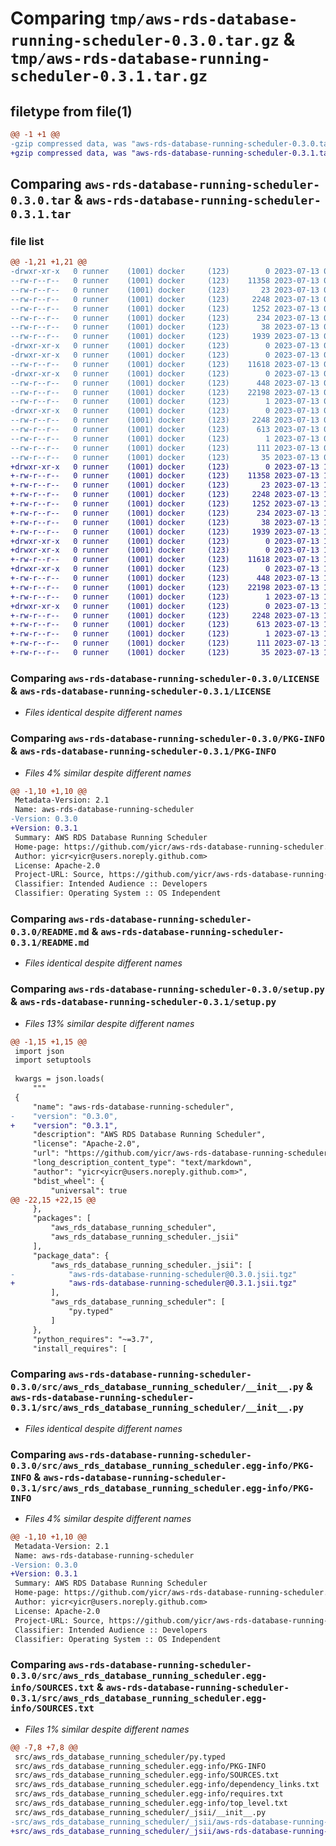 # Comparing `tmp/aws-rds-database-running-scheduler-0.3.0.tar.gz` & `tmp/aws-rds-database-running-scheduler-0.3.1.tar.gz`

## filetype from file(1)

```diff
@@ -1 +1 @@
-gzip compressed data, was "aws-rds-database-running-scheduler-0.3.0.tar", last modified: Thu Jul 13 09:33:50 2023, max compression
+gzip compressed data, was "aws-rds-database-running-scheduler-0.3.1.tar", last modified: Thu Jul 13 19:15:55 2023, max compression
```

## Comparing `aws-rds-database-running-scheduler-0.3.0.tar` & `aws-rds-database-running-scheduler-0.3.1.tar`

### file list

```diff
@@ -1,21 +1,21 @@
-drwxr-xr-x   0 runner    (1001) docker     (123)        0 2023-07-13 09:33:50.610103 aws-rds-database-running-scheduler-0.3.0/
--rw-r--r--   0 runner    (1001) docker     (123)    11358 2023-07-13 09:33:34.000000 aws-rds-database-running-scheduler-0.3.0/LICENSE
--rw-r--r--   0 runner    (1001) docker     (123)       23 2023-07-13 09:33:34.000000 aws-rds-database-running-scheduler-0.3.0/MANIFEST.in
--rw-r--r--   0 runner    (1001) docker     (123)     2248 2023-07-13 09:33:50.610103 aws-rds-database-running-scheduler-0.3.0/PKG-INFO
--rw-r--r--   0 runner    (1001) docker     (123)     1252 2023-07-13 09:33:34.000000 aws-rds-database-running-scheduler-0.3.0/README.md
--rw-r--r--   0 runner    (1001) docker     (123)      234 2023-07-13 09:33:34.000000 aws-rds-database-running-scheduler-0.3.0/pyproject.toml
--rw-r--r--   0 runner    (1001) docker     (123)       38 2023-07-13 09:33:50.610103 aws-rds-database-running-scheduler-0.3.0/setup.cfg
--rw-r--r--   0 runner    (1001) docker     (123)     1939 2023-07-13 09:33:34.000000 aws-rds-database-running-scheduler-0.3.0/setup.py
-drwxr-xr-x   0 runner    (1001) docker     (123)        0 2023-07-13 09:33:50.606103 aws-rds-database-running-scheduler-0.3.0/src/
-drwxr-xr-x   0 runner    (1001) docker     (123)        0 2023-07-13 09:33:50.606103 aws-rds-database-running-scheduler-0.3.0/src/aws_rds_database_running_scheduler/
--rw-r--r--   0 runner    (1001) docker     (123)    11618 2023-07-13 09:33:34.000000 aws-rds-database-running-scheduler-0.3.0/src/aws_rds_database_running_scheduler/__init__.py
-drwxr-xr-x   0 runner    (1001) docker     (123)        0 2023-07-13 09:33:50.610103 aws-rds-database-running-scheduler-0.3.0/src/aws_rds_database_running_scheduler/_jsii/
--rw-r--r--   0 runner    (1001) docker     (123)      448 2023-07-13 09:33:34.000000 aws-rds-database-running-scheduler-0.3.0/src/aws_rds_database_running_scheduler/_jsii/__init__.py
--rw-r--r--   0 runner    (1001) docker     (123)    22198 2023-07-13 09:33:34.000000 aws-rds-database-running-scheduler-0.3.0/src/aws_rds_database_running_scheduler/_jsii/aws-rds-database-running-scheduler@0.3.0.jsii.tgz
--rw-r--r--   0 runner    (1001) docker     (123)        1 2023-07-13 09:33:34.000000 aws-rds-database-running-scheduler-0.3.0/src/aws_rds_database_running_scheduler/py.typed
-drwxr-xr-x   0 runner    (1001) docker     (123)        0 2023-07-13 09:33:50.610103 aws-rds-database-running-scheduler-0.3.0/src/aws_rds_database_running_scheduler.egg-info/
--rw-r--r--   0 runner    (1001) docker     (123)     2248 2023-07-13 09:33:50.000000 aws-rds-database-running-scheduler-0.3.0/src/aws_rds_database_running_scheduler.egg-info/PKG-INFO
--rw-r--r--   0 runner    (1001) docker     (123)      613 2023-07-13 09:33:50.000000 aws-rds-database-running-scheduler-0.3.0/src/aws_rds_database_running_scheduler.egg-info/SOURCES.txt
--rw-r--r--   0 runner    (1001) docker     (123)        1 2023-07-13 09:33:50.000000 aws-rds-database-running-scheduler-0.3.0/src/aws_rds_database_running_scheduler.egg-info/dependency_links.txt
--rw-r--r--   0 runner    (1001) docker     (123)      111 2023-07-13 09:33:50.000000 aws-rds-database-running-scheduler-0.3.0/src/aws_rds_database_running_scheduler.egg-info/requires.txt
--rw-r--r--   0 runner    (1001) docker     (123)       35 2023-07-13 09:33:50.000000 aws-rds-database-running-scheduler-0.3.0/src/aws_rds_database_running_scheduler.egg-info/top_level.txt
+drwxr-xr-x   0 runner    (1001) docker     (123)        0 2023-07-13 19:15:55.560401 aws-rds-database-running-scheduler-0.3.1/
+-rw-r--r--   0 runner    (1001) docker     (123)    11358 2023-07-13 19:15:42.000000 aws-rds-database-running-scheduler-0.3.1/LICENSE
+-rw-r--r--   0 runner    (1001) docker     (123)       23 2023-07-13 19:15:42.000000 aws-rds-database-running-scheduler-0.3.1/MANIFEST.in
+-rw-r--r--   0 runner    (1001) docker     (123)     2248 2023-07-13 19:15:55.560401 aws-rds-database-running-scheduler-0.3.1/PKG-INFO
+-rw-r--r--   0 runner    (1001) docker     (123)     1252 2023-07-13 19:15:42.000000 aws-rds-database-running-scheduler-0.3.1/README.md
+-rw-r--r--   0 runner    (1001) docker     (123)      234 2023-07-13 19:15:42.000000 aws-rds-database-running-scheduler-0.3.1/pyproject.toml
+-rw-r--r--   0 runner    (1001) docker     (123)       38 2023-07-13 19:15:55.560401 aws-rds-database-running-scheduler-0.3.1/setup.cfg
+-rw-r--r--   0 runner    (1001) docker     (123)     1939 2023-07-13 19:15:42.000000 aws-rds-database-running-scheduler-0.3.1/setup.py
+drwxr-xr-x   0 runner    (1001) docker     (123)        0 2023-07-13 19:15:55.560401 aws-rds-database-running-scheduler-0.3.1/src/
+drwxr-xr-x   0 runner    (1001) docker     (123)        0 2023-07-13 19:15:55.560401 aws-rds-database-running-scheduler-0.3.1/src/aws_rds_database_running_scheduler/
+-rw-r--r--   0 runner    (1001) docker     (123)    11618 2023-07-13 19:15:42.000000 aws-rds-database-running-scheduler-0.3.1/src/aws_rds_database_running_scheduler/__init__.py
+drwxr-xr-x   0 runner    (1001) docker     (123)        0 2023-07-13 19:15:55.560401 aws-rds-database-running-scheduler-0.3.1/src/aws_rds_database_running_scheduler/_jsii/
+-rw-r--r--   0 runner    (1001) docker     (123)      448 2023-07-13 19:15:42.000000 aws-rds-database-running-scheduler-0.3.1/src/aws_rds_database_running_scheduler/_jsii/__init__.py
+-rw-r--r--   0 runner    (1001) docker     (123)    22198 2023-07-13 19:15:42.000000 aws-rds-database-running-scheduler-0.3.1/src/aws_rds_database_running_scheduler/_jsii/aws-rds-database-running-scheduler@0.3.1.jsii.tgz
+-rw-r--r--   0 runner    (1001) docker     (123)        1 2023-07-13 19:15:42.000000 aws-rds-database-running-scheduler-0.3.1/src/aws_rds_database_running_scheduler/py.typed
+drwxr-xr-x   0 runner    (1001) docker     (123)        0 2023-07-13 19:15:55.560401 aws-rds-database-running-scheduler-0.3.1/src/aws_rds_database_running_scheduler.egg-info/
+-rw-r--r--   0 runner    (1001) docker     (123)     2248 2023-07-13 19:15:55.000000 aws-rds-database-running-scheduler-0.3.1/src/aws_rds_database_running_scheduler.egg-info/PKG-INFO
+-rw-r--r--   0 runner    (1001) docker     (123)      613 2023-07-13 19:15:55.000000 aws-rds-database-running-scheduler-0.3.1/src/aws_rds_database_running_scheduler.egg-info/SOURCES.txt
+-rw-r--r--   0 runner    (1001) docker     (123)        1 2023-07-13 19:15:55.000000 aws-rds-database-running-scheduler-0.3.1/src/aws_rds_database_running_scheduler.egg-info/dependency_links.txt
+-rw-r--r--   0 runner    (1001) docker     (123)      111 2023-07-13 19:15:55.000000 aws-rds-database-running-scheduler-0.3.1/src/aws_rds_database_running_scheduler.egg-info/requires.txt
+-rw-r--r--   0 runner    (1001) docker     (123)       35 2023-07-13 19:15:55.000000 aws-rds-database-running-scheduler-0.3.1/src/aws_rds_database_running_scheduler.egg-info/top_level.txt
```

### Comparing `aws-rds-database-running-scheduler-0.3.0/LICENSE` & `aws-rds-database-running-scheduler-0.3.1/LICENSE`

 * *Files identical despite different names*

### Comparing `aws-rds-database-running-scheduler-0.3.0/PKG-INFO` & `aws-rds-database-running-scheduler-0.3.1/PKG-INFO`

 * *Files 4% similar despite different names*

```diff
@@ -1,10 +1,10 @@
 Metadata-Version: 2.1
 Name: aws-rds-database-running-scheduler
-Version: 0.3.0
+Version: 0.3.1
 Summary: AWS RDS Database Running Scheduler
 Home-page: https://github.com/yicr/aws-rds-database-running-scheduler.git
 Author: yicr<yicr@users.noreply.github.com>
 License: Apache-2.0
 Project-URL: Source, https://github.com/yicr/aws-rds-database-running-scheduler.git
 Classifier: Intended Audience :: Developers
 Classifier: Operating System :: OS Independent
```

### Comparing `aws-rds-database-running-scheduler-0.3.0/README.md` & `aws-rds-database-running-scheduler-0.3.1/README.md`

 * *Files identical despite different names*

### Comparing `aws-rds-database-running-scheduler-0.3.0/setup.py` & `aws-rds-database-running-scheduler-0.3.1/setup.py`

 * *Files 13% similar despite different names*

```diff
@@ -1,15 +1,15 @@
 import json
 import setuptools
 
 kwargs = json.loads(
     """
 {
     "name": "aws-rds-database-running-scheduler",
-    "version": "0.3.0",
+    "version": "0.3.1",
     "description": "AWS RDS Database Running Scheduler",
     "license": "Apache-2.0",
     "url": "https://github.com/yicr/aws-rds-database-running-scheduler.git",
     "long_description_content_type": "text/markdown",
     "author": "yicr<yicr@users.noreply.github.com>",
     "bdist_wheel": {
         "universal": true
@@ -22,15 +22,15 @@
     },
     "packages": [
         "aws_rds_database_running_scheduler",
         "aws_rds_database_running_scheduler._jsii"
     ],
     "package_data": {
         "aws_rds_database_running_scheduler._jsii": [
-            "aws-rds-database-running-scheduler@0.3.0.jsii.tgz"
+            "aws-rds-database-running-scheduler@0.3.1.jsii.tgz"
         ],
         "aws_rds_database_running_scheduler": [
             "py.typed"
         ]
     },
     "python_requires": "~=3.7",
     "install_requires": [
```

### Comparing `aws-rds-database-running-scheduler-0.3.0/src/aws_rds_database_running_scheduler/__init__.py` & `aws-rds-database-running-scheduler-0.3.1/src/aws_rds_database_running_scheduler/__init__.py`

 * *Files identical despite different names*

### Comparing `aws-rds-database-running-scheduler-0.3.0/src/aws_rds_database_running_scheduler.egg-info/PKG-INFO` & `aws-rds-database-running-scheduler-0.3.1/src/aws_rds_database_running_scheduler.egg-info/PKG-INFO`

 * *Files 4% similar despite different names*

```diff
@@ -1,10 +1,10 @@
 Metadata-Version: 2.1
 Name: aws-rds-database-running-scheduler
-Version: 0.3.0
+Version: 0.3.1
 Summary: AWS RDS Database Running Scheduler
 Home-page: https://github.com/yicr/aws-rds-database-running-scheduler.git
 Author: yicr<yicr@users.noreply.github.com>
 License: Apache-2.0
 Project-URL: Source, https://github.com/yicr/aws-rds-database-running-scheduler.git
 Classifier: Intended Audience :: Developers
 Classifier: Operating System :: OS Independent
```

### Comparing `aws-rds-database-running-scheduler-0.3.0/src/aws_rds_database_running_scheduler.egg-info/SOURCES.txt` & `aws-rds-database-running-scheduler-0.3.1/src/aws_rds_database_running_scheduler.egg-info/SOURCES.txt`

 * *Files 1% similar despite different names*

```diff
@@ -7,8 +7,8 @@
 src/aws_rds_database_running_scheduler/py.typed
 src/aws_rds_database_running_scheduler.egg-info/PKG-INFO
 src/aws_rds_database_running_scheduler.egg-info/SOURCES.txt
 src/aws_rds_database_running_scheduler.egg-info/dependency_links.txt
 src/aws_rds_database_running_scheduler.egg-info/requires.txt
 src/aws_rds_database_running_scheduler.egg-info/top_level.txt
 src/aws_rds_database_running_scheduler/_jsii/__init__.py
-src/aws_rds_database_running_scheduler/_jsii/aws-rds-database-running-scheduler@0.3.0.jsii.tgz
+src/aws_rds_database_running_scheduler/_jsii/aws-rds-database-running-scheduler@0.3.1.jsii.tgz
```

